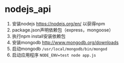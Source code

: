 # nodejs_api

1. 安装nodejs https://nodejs.org/en/ 以获得npm
2. package.json声明依赖包（express，mongoose）
3. 执行npm install安装依赖包
4. 安装mongodb http://www.mongodb.org/downloads
5. 启动mongodb `/usr/local/mongodb/bin/mongod`
6. 启动应用程序 `NODE_ENV=test node app.js`
